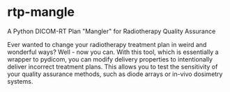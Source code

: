# rtp-mangle
A Python DICOM-RT Plan "Mangler" for Radiotherapy Quality Assurance


Ever wanted to change your radiotherapy treatment plan in weird and wonderful ways? Well - now you can. With this tool, which is essentially a wrapper to pydicom, you can modify delivery properties to intentionally deliver incorrect treatment plans. This allows you to test the sensitivity of your quality assurance methods, such as diode arrays or in-vivo dosimetry systems. 
